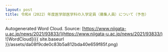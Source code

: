 ```yaml
---
layout: post
title: 令和4（2022）年度医学部医学科の入学定員（募集人員）について（予告）
---
```

Autogenerated Word Cloud.
Source\: [https://www.niigata-u.ac.jp/news/2021/93833/](https://www.niigata-u.ac.jp/news/2021/93833/)
![WordCloud]({{ site.baseurl }}/assets/da08f9cde0c83b5a812bda40e659f85f.png)